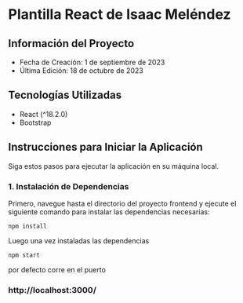 # Plantilla React de Isaac Meléndez

## Información del Proyecto

- Fecha de Creación: 1 de septiembre de 2023
- Última Edición: 18 de octubre de 2023

## Tecnologías Utilizadas

- React (^18.2.0)
- Bootstrap

## Instrucciones para Iniciar la Aplicación

Siga estos pasos para ejecutar la aplicación en su máquina local.

### 1. Instalación de Dependencias

Primero, navegue hasta el directorio del proyecto frontend y ejecute el siguiente comando para instalar las dependencias necesarias:

```
npm install
```

Luego una vez instaladas las dependencias 
```
npm start
```

por defecto corre en el puerto 
### http://localhost:3000/